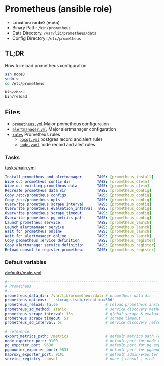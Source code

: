 # Prometheus (ansible role)

* Location: node0 (meta)
* Binary Path: `/bin/prometheus`
* Data Directory: `/var/lib/prometheus/data`
* Config Directory: `/etc/prometheus`

## TL;DR

How to reload prometheus configuration

```bash
ssh node0
sudo su
cd /etc/prometheus

bin/check
bin/reload
```

## Files

* [`prometheus.yml`](files/prometheus.yml) Major prometheus configuration
* [`alertmanager.yml`](files/alertmanager.yml) Major alertmanager configuration
* [`rules`](files/rules/) Prometheus rules
  * [`pgsql.yml`](files/rules/alert.yaml) postgres record and alert rules 
  * [`node.yaml`](files/rules/node.yml) node record and alert rules


### Tasks

[tasks/main.yml](tasks/main.yml)

```yaml
Install prometheus and alertmanager		  TAGS: [prometheus_install]
Wipe out prometheus config dir			  TAGS: [prometheus_clean]
Wipe out existing prometheus data		  TAGS: [prometheus_clean]
Recreate prometheus data dir			  TAGS: [prometheus_config]
Copy /etc/prometheus configs			  TAGS: [prometheus_config]
Copy /etc/prometheus opts				  TAGS: [prometheus_config]
Overwrite prometheus scrape_interval	  TAGS: [prometheus_config]
Overwrite prometheus evaluation_interval  TAGS: [prometheus_config]
Overwrite prometheus scrape_timeout		  TAGS: [prometheus_config]
Overwrite prometheus pg metrics path	  TAGS: [prometheus_config]
Launch prometheus service				  TAGS: [prometheus_launch]
Launch alertmanager service				  TAGS: [prometheus_launch]
Wait for prometheus online				  TAGS: [prometheus_launch]
Wait for alertmanager online			  TAGS: [prometheus_launch]
Copy prometheus service definition		  TAGS: [prometheus_register]
Copy alertmanager service definition	  TAGS: [prometheus_register]
Reload consul to register prometheus	  TAGS: [prometheus_register]
```

### Default variables

[defaults/main.yml](defaults/main.yml)

```yaml
#------------------------------------------------------------------------------
# Prometheus
#------------------------------------------------------------------------------
prometheus_data_dir: /var/lib/prometheus/data # prometheus data dir
prometheus_options: '--storage.tsdb.retention=30d'
prometheus_reload: false                      # reload prometheus instead of recreate it
prometheus_sd_method: static                  # service discovery method: static|consul|etcd
prometheus_scrape_interval: 15s               # global scrape & evaluation interval
prometheus_scrape_timeout: 5s                 # scrape timeout
prometheus_sd_interval: 5s                    # service discovery refresh interval

# reference
export_metrics_path: /metrics                 # default metrics path (only for job 'pg')
node_exporter_port: 9100                      # default port for node exporter
pg_exporter_port: 9630                        # default port for pg exporter
pgbouncer_exporter_port: 9631                 # default port for pgbouncer exporter
haproxy_exporter_port: 9101                   # default admin/exporter port
service_registry: consul                      # none | consul | etcd | both
```